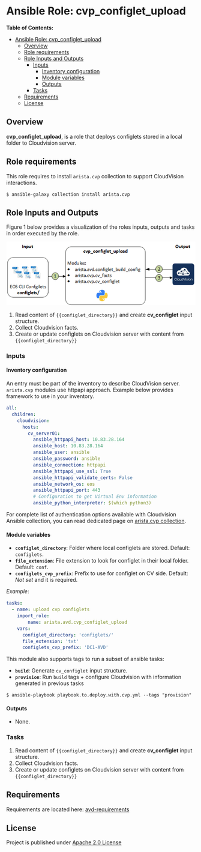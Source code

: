 # Ansible Role: cvp_configlet_upload

**Table of Contents:**

- [Ansible Role: cvp_configlet_upload](#ansible-role-cvp_configlet_upload)
  - [Overview](#overview)
  - [Role requirements](#role-requirements)
  - [Role Inputs and Outputs](#role-inputs-and-outputs)
    - [Inputs](#inputs)
      - [Inventory configuration](#inventory-configuration)
      - [Module variables](#module-variables)
      - [Outputs](#outputs)
    - [Tasks](#tasks)
  - [Requirements](#requirements)
  - [License](#license)

## Overview

**cvp_configlet_upload**, is a role that deploys configlets stored in a local folder to Cloudvision server.

## Role requirements

This role requires to install `arista.cvp` collection to support CloudVision interactions.

```shell
$ ansible-galaxy collection install arista.cvp
```

## Role Inputs and Outputs

Figure 1 below provides a visualization of the roles inputs, outputs and tasks in order executed by the role.

![Figure 1: Ansible Role cvp_configlet_upload](./media/role_cvp_configlet_upload.gif)

1. Read content of `{{configlet_directory}}` and create **cv_configlet** input structure.
2. Collect Cloudvision facts.
3. Create or update configlets on Cloudvision server with content from `{{configlet_directory}}`

### Inputs

#### Inventory configuration

An entry must be part of the inventory to describe CloudVision server. `arista.cvp` modules use httpapi approach. Example below provides framework to use in your inventory.

```yaml
all:
  children:
    cloudvision:
      hosts:
        cv_server01:
          ansible_httpapi_host: 10.83.28.164
          ansible_host: 10.83.28.164
          ansible_user: ansible
          ansible_password: ansible
          ansible_connection: httpapi
          ansible_httpapi_use_ssl: True
          ansible_httpapi_validate_certs: False
          ansible_network_os: eos
          ansible_httpapi_port: 443
          # Configuration to get Virtual Env information
          ansible_python_interpreter: $(which python3)
```

For complete list of authentication options available with Cloudvision Ansible collection, you can read dedicated page on [arista.cvp collection](https://cvp.avd.sh/docs/how-to/cvp-authentication/).

#### Module variables

- __`configlet_directory`__: Folder where local configlets are stored. Default: `configlets`.
- __`file_extension`__: File extension to look for configlet in their local folder. Default: `conf`.
- __`configlets_cvp_prefix`__: Prefix to use for configlet on CV side. Default: _Not set_ and it is required.

_Example_:

```yaml
tasks:
  - name: upload cvp configlets
    import_role:
        name: arista.avd.cvp_configlet_upload
    vars:
      configlet_directory: 'configlets/'
      file_extension: 'txt'
      configlets_cvp_prefix: 'DC1-AVD'
```

This module also supports tags to run a subset of ansible tasks:

- __`build`__: Generate `cv_configlet` input structure.
- __`provision`__: Run `build` tags + configure Cloudvision with information generated in previous tasks

```shell
$ ansible-playbook playbook.to.deploy.with.cvp.yml --tags "provision"
```

#### Outputs

- None.

### Tasks

1. Read content of `{{configlet_directory}}` and create **cv_configlet** input structure.
2. Collect Cloudvision facts.
3. Create or update configlets on Cloudvision server with content from `{{configlet_directory}}`

## Requirements

Requirements are located here: [avd-requirements](../../README.md#Requirements)

## License

Project is published under [Apache 2.0 License](../../LICENSE)
